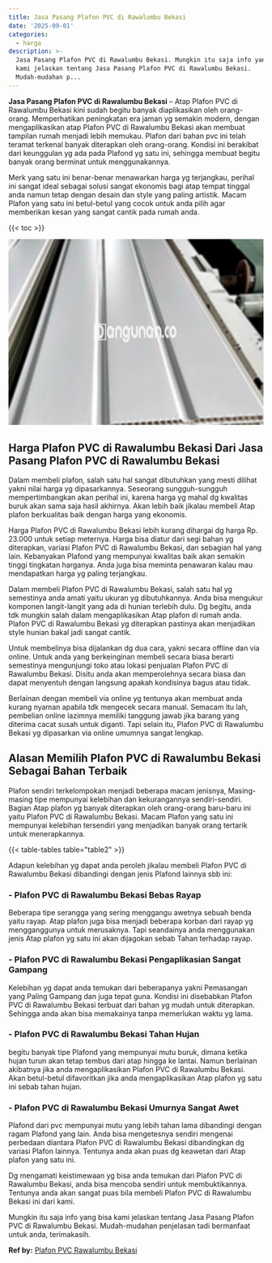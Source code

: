 ```yaml
---
title: Jasa Pasang Plafon PVC di Rawalumbu Bekasi
date: '2025-09-01'
categories:
  - harga
description: >-
  Jasa Pasang Plafon PVC di Rawalumbu Bekasi. Mungkin itu saja info yang bisa
  kami jelaskan tentang Jasa Pasang Plafon PVC di Rawalumbu Bekasi.
  Mudah-mudahan p...
---
```


**Jasa Pasang Plafon PVC di Rawalumbu Bekasi** – Atap Plafon PVC di Rawalumbu Bekasi kini sudah begitu banyak diaplikasikan oleh orang-orang. Memperhatikan peningkatan era jaman yg semakin modern, dengan mengaplikasikan atap Plafon PVC di Rawalumbu Bekasi akan membuat tampilan rumah menjadi lebih memukau. Plafon dari bahan pvc ini telah teramat terkenal banyak diterapkan oleh orang-orang. Kondisi ini berakibat dari keunggulan yg ada pada Plafond yg satu ini, sehingga membuat begitu banyak orang berminat untuk menggunakannya.

Merk yang satu ini benar-benar menawarkan harga yg terjangkau, perihal ini sangat ideal sebagai solusi sangat ekonomis bagi atap tempat tinggal anda namun tetap dengan desain dan style yang paling artistik. Macam Plafon yang satu ini betul-betul yang cocok untuk anda pilih agar memberikan kesan yang sangat cantik pada rumah anda.

{{< toc >}}

![Jasa Pasang Plafon PVC di Rawalumbu Bekasi](/images/flafond-pvc-murah11.png)

## Harga Plafon PVC di Rawalumbu Bekasi Dari Jasa Pasang Plafon PVC di Rawalumbu Bekasi

Dalam membeli plafon, salah satu hal sangat dibutuhkan yang mesti dilihat yakni nilai harga yg dipasarkannya. Seseorang sungguh-sungguh mempertimbangkan akan perihal ini, karena harga yg mahal dg kwalitas buruk akan sama saja hasil akhirnya. Akan lebih baik jikalau membeli Atap plafon berkualitas baik dengan harga yang ekonomis.

Harga Plafon PVC di Rawalumbu Bekasi lebih kurang dihargai dg harga Rp. 23.000 untuk setiap meternya. Harga bisa diatur dari segi bahan yg diterapkan, variasi Plafon PVC di Rawalumbu Bekasi, dan sebagian hal yang lain. Kebanyakan Plafond yang mempunyai kwalitas baik akan semakin tinggi tingkatan harganya. Anda juga bisa meminta penawaran kalau mau mendapatkan harga yg paling terjangkau.

Dalam membeli Plafon PVC di Rawalumbu Bekasi, salah satu hal yg semestinya anda amati yaitu ukuran yg dibutuhkannya. Anda bisa mengukur komponen langit-langit yang ada di hunian terlebih dulu. Dg begitu, anda tdk mungkin salah dalam mengaplikasikan Atap plafon di rumah anda. Plafon PVC di Rawalumbu Bekasi yg diterapkan pastinya akan menjadikan style hunian bakal jadi sangat cantik.

Untuk membelinya bisa dijalankan dg dua cara, yakni secara offline dan via online. Untuk anda yang berkeinginan membeli secara biasa berarti semestinya mengunjungi toko atau lokasi penjualan Plafon PVC di Rawalumbu Bekasi. Disitu anda akan memperolehnya secara biasa dan dapat menyentuh dengan langsung apakah kondisinya bagus atau tidak.

Berlainan dengan membeli via online yg tentunya akan membuat anda kurang nyaman apabila tdk mengecek secara manual. Semacam itu lah, pembelian online lazimnya memiliki tanggung jawab jika barang yang diterima cacat susah untuk diganti. Tapi selain itu, Plafon PVC di Rawalumbu Bekasi yg dipasarkan via online umumnya sangat lengkap.

## Alasan Memilih Plafon PVC di Rawalumbu Bekasi Sebagai Bahan Terbaik

Plafon sendiri terkelompokan menjadi beberapa macam jenisnya, Masing-masing tipe mempunyai kelebihan dan kekurangannya sendiri-sendiri. Bagian Atap plafon yg banyak diterapkan oleh orang-orang baru-baru ini yaitu Plafon PVC di Rawalumbu Bekasi. Macam Plafon yang satu ini mempunyai kelebihan tersendiri yang menjadikan banyak orang tertarik untuk menerapkannya.

{{< table-tables table="table2" >}}

Adapun kelebihan yg dapat anda peroleh jikalau membeli Plafon PVC di Rawalumbu Bekasi dibandingi dengan jenis Plafond lainnya sbb ini:

### \- Plafon PVC di Rawalumbu Bekasi Bebas Rayap

Beberapa tipe serangga yang sering menggangu awetnya sebuah benda yaitu rayap. Atap plafon juga bisa menjadi beberapa korban dari rayap yg mengganggunya untuk merusaknya. Tapi seandainya anda menggunakan jenis Atap plafon yg satu ini akan dijagokan sebab Tahan terhadap rayap.

### \- Plafon PVC di Rawalumbu Bekasi Pengaplikasian Sangat Gampang

Kelebihan yg dapat anda temukan dari beberapanya yakni Pemasangan yang Paling Gampang dan juga tepat guna. Kondisi ini disebabkan Plafon PVC di Rawalumbu Bekasi terbuat dari bahan yg mudah untuk diterapkan. Sehingga anda akan bisa memakainya tanpa memerlukan waktu yg lama.

### \- Plafon PVC di Rawalumbu Bekasi Tahan Hujan

begitu banyak tipe Plafond yang mempunyai mutu buruk, dimana ketika hujan turun akan tetap tembus dari atap hingga ke lantai. Namun berlainan akibatnya jika anda mengaplikasikan Plafon PVC di Rawalumbu Bekasi. Akan betul-betul difavoritkan jika anda mengaplikasikan Atap plafon yg satu ini sebab tahan hujan.

### \- Plafon PVC di Rawalumbu Bekasi Umurnya Sangat Awet

Plafond dari pvc mempunyai mutu yang lebih tahan lama dibandingi dengan ragam Plafond yang lain. Anda bisa mengetesnya sendiri mengenai perbedaan diantara Plafon PVC di Rawalumbu Bekasi dibandingkan dg variasi Plafon lainnya. Tentunya anda akan puas dg keawetan dari Atap plafon yang satu ini.

Dg mengamati keistimewaan yg bisa anda temukan dari Plafon PVC di Rawalumbu Bekasi, anda bisa mencoba sendiri untuk membuktikannya. Tentunya anda akan sangat puas bila membeli Plafon PVC di Rawalumbu Bekasi ini dari kami.

Mungkin itu saja info yang bisa kami jelaskan tentang Jasa Pasang Plafon PVC di Rawalumbu Bekasi. Mudah-mudahan penjelasan tadi bermanfaat untuk anda, terimakasih.

**Ref by:** [Plafon PVC Rawalumbu Bekasi](https://id.wikipedia.org/wiki/Plafon)
